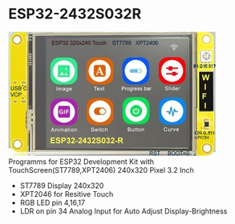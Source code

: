 # ESP32-2432S032R
![Front](_img/ESP32_Touch_320x240_RGB.jpg)<br/>
Programms for ESP32 Development Kit with TouchScreen(ST7789,XPT2406) 240x320 Pixel 3.2 Inch
<ul>
  <li>ST7789 Display 240x320</li>
  <li>XPT2046 for Resitive Touch
  <li>RGB LED pin 4,16,17</li>
  <li>LDR on pin 34 Analog Input for Auto Adjust Display-Brightness</li>
</ul>

